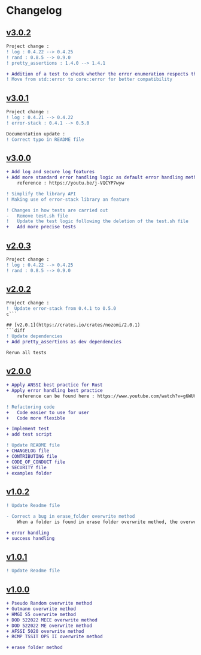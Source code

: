 # Changelog

## [v3.0.2](https://crates.io/crates/nozomi/3.0.2)

```diff
Project change :
! log : 0.4.22 --> 0.4.25
! rand : 0.8.5 --> 0.9.0
! pretty_assertions : 1.4.0 --> 1.4.1

+ Addition of a test to check whether the error enumeration respects the RFC-1236
! Move from std::error to core::error for better compatibility
```

## [v3.0.1](https://crates.io/crates/nozomi/3.0.1)

```diff
Project change :
! log : 0.4.21 --> 0.4.22
! error-stack : 0.4.1 --> 0.5.0

Documentation update :
! Correct typo in README file
```

## [v3.0.0](https://crates.io/crates/nozomi/3.0.0)
```diff
+ Add log and secure log features
+ Add more standard error handling logic as default error handling method
    reference : https://youtu.be/j-VQCYP7wyw

! Simplify the library API
! Making use of error-stack library an feature

! Changes in how tests are carried out
-   Remove test.sh file
!   Update the test logic following the deletion of the test.sh file
+   Add more precise tests
```
## [v2.0.3](https://crates.io/crates/nozomi/2.0.3)

```diff
Project change :
! log : 0.4.22 --> 0.4.25
! rand : 0.8.5 --> 0.9.0
```
## [v2.0.2](https://crates.io/crates/nozomi/2.0.2)

```diff
Project change :
!  Update error-stack from 0.4.1 to 0.5.0
c```

## [v2.0.1](https://crates.io/crates/nozomi/2.0.1)
```diff
! Update dependencies
+ Add pretty_assertions as dev dependencies

Rerun all tests
```

## [v2.0.0](https://crates.io/crates/nozomi/2.0.0)
```diff
+ Apply ANSSI best practice for Rust
+ Apply error handling best practice
    reference can be found here : https://www.youtube.com/watch?v=g6WUHcyjsfc

! Refactoring code
+   Code easier to use for user
+   Code more flexible

+ Implement test
+ add test script 

! Update README file
+ CHANGELOG file
+ CONTRIBUTING file
+ CODE_OF_CONDUCT file
+ SECURITY file
+ examples folder
```

## [v1.0.2](https://crates.io/crates/nozomi/1.0.2)
```diff
! Update Readme file

- Correct a bug in erase_folder overwrite method
    When a folder is found in erase folder overwrite method, the overwrite method crash because a folder is not a file.

+ error handling
+ success handling
```

## [v1.0.1](https://crates.io/crates/nozomi/1.0.1)
```diff
! Update Readme file
```

## [v1.0.0](https://crates.io/crates/nozomi/1.0.0)

```diff
+ Pseudo Random overwrite method
+ Gutmann overwrite method
+ HMGI S5 overwrite method
+ DOD 522022 MECE overwrite method
+ DOD 522022 ME overwrite method
+ AFSSI 5020 overwrite method
+ RCMP TSSIT OPS II overwrite method

+ erase folder method
```